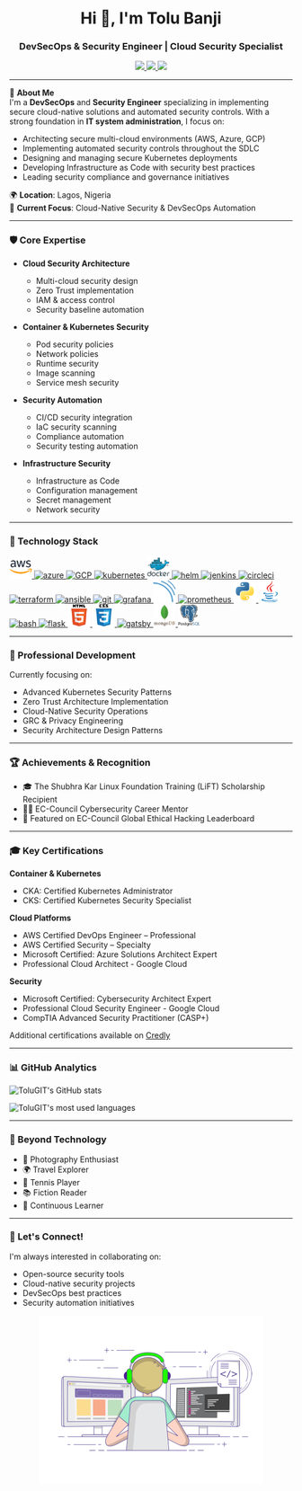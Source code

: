 <h1 align="center">Hi 👋, I'm Tolu Banji</h1>
<h3 align="center">DevSecOps & Security Engineer | Cloud Security Specialist</h3>

<div align="center">
  <a href="mailto:toluwanimibanji@gmail.com">
    <img src="https://img.shields.io/badge/Email-toluwanimibanji%40gmail.com-red?style=flat-square&logo=gmail" />
  </a>
  <a href="https://www.linkedin.com/in/toluwanimi-e-banji-idowu-161589190">
    <img src="https://img.shields.io/badge/LinkedIn-Toluwanimi%20Banji--Idowu-blue?style=flat-square&logo=linkedin" />
  </a>
  <a href="https://medium.com/@tolubanji">
    <img src="https://img.shields.io/badge/Medium-Tolu%20Banji-black?style=flat-square&logo=medium" />
  </a>
</div>

---

🌟 **About Me**  
I'm a **DevSecOps** and **Security Engineer** specializing in implementing secure cloud-native solutions and automated security controls. With a strong foundation in **IT system administration**, I focus on:
- Architecting secure multi-cloud environments (AWS, Azure, GCP)
- Implementing automated security controls throughout the SDLC
- Designing and managing secure Kubernetes deployments
- Developing Infrastructure as Code with security best practices
- Leading security compliance and governance initiatives

🌍 **Location**: Lagos, Nigeria  
💼 **Current Focus**: Cloud-Native Security & DevSecOps Automation

---

<h3 align="left">🛡️ Core Expertise</h3>

- **Cloud Security Architecture**
  - Multi-cloud security design
  - Zero Trust implementation
  - IAM & access control
  - Security baseline automation

- **Container & Kubernetes Security**
  - Pod security policies
  - Network policies
  - Runtime security
  - Image scanning
  - Service mesh security

- **Security Automation**
  - CI/CD security integration
  - IaC security scanning
  - Compliance automation
  - Security testing automation

- **Infrastructure Security**
  - Infrastructure as Code
  - Configuration management
  - Secret management
  - Network security

---
<h3 align="left">🔧 Technology Stack</h3>
<p align="left"> 
  <!-- Cloud Platforms -->
  <a href="https://aws.amazon.com" target="_blank" rel="noreferrer"> 
    <img src="https://raw.githubusercontent.com/devicons/devicon/master/icons/amazonwebservices/amazonwebservices-original-wordmark.svg" alt="aws" width="40" height="40"/> 
  </a> 
  <a href="https://azure.microsoft.com/en-in/" target="_blank" rel="noreferrer"> 
    <img src="https://www.vectorlogo.zone/logos/microsoft_azure/microsoft_azure-icon.svg" alt="azure" width="40" height="40"/> 
  </a>
  <a href="https://cloud.google.com/" target="_blank" rel="noreferrer"> 
    <img src="https://www.vectorlogo.zone/logos/google_cloud/google_cloud-icon.svg" alt="GCP" width="40" height="40"/> 
  </a>
  <!-- Container & Orchestration -->
  <a href="https://kubernetes.io/" target="_blank" rel="noreferrer"> 
    <img src="https://www.vectorlogo.zone/logos/kubernetes/kubernetes-icon.svg" alt="kubernetes" width="40" height="40"/> 
  </a>
  <a href="https://www.docker.com/" target="_blank" rel="noreferrer"> 
    <img src="https://raw.githubusercontent.com/devicons/devicon/master/icons/docker/docker-original-wordmark.svg" alt="docker" width="40" height="40"/> 
  </a>
  <a href="https://www.helm.sh/" target="_blank" rel="noreferrer"> 
    <img src="https://www.vectorlogo.zone/logos/helmsh/helmsh-icon.svg" alt="helm" width="40" height="40"/> 
  </a>
  <!-- CI/CD & IaC -->
  <a href="https://www.jenkins.io" target="_blank" rel="noreferrer"> 
    <img src="https://www.vectorlogo.zone/logos/jenkins/jenkins-icon.svg" alt="jenkins" width="40" height="40"/> 
  </a>
  <a href="https://circleci.com" target="_blank" rel="noreferrer"> 
    <img src="https://www.vectorlogo.zone/logos/circleci/circleci-icon.svg" alt="circleci" width="40" height="40"/> 
  </a>
  <a href="https://www.terraform.io/" target="_blank" rel="noreferrer"> 
    <img src="https://www.vectorlogo.zone/logos/terraformio/terraformio-icon.svg" alt="terraform" width="40" height="40"/> 
  </a>
  <a href="https://www.ansible.com/" target="_blank" rel="noreferrer"> 
    <img src="https://www.vectorlogo.zone/logos/ansible/ansible-icon.svg" alt="ansible" width="40" height="40"/> 
  </a>
  <a href="https://git-scm.com/" target="_blank" rel="noreferrer"> 
    <img src="https://www.vectorlogo.zone/logos/git-scm/git-scm-icon.svg" alt="git" width="40" height="40"/> 
  </a>
  <!-- Monitoring & Security -->
  <a href="https://grafana.com" target="_blank" rel="noreferrer"> 
    <img src="https://www.vectorlogo.zone/logos/grafana/grafana-icon.svg" alt="grafana" width="40" height="40"/> 
  </a>
  <a href="https://www.sonarqube.org/" target="_blank" rel="noreferrer"> 
    <img src="https://raw.githubusercontent.com/devicons/devicon/master/icons/sonarqube/sonarqube-original.svg" alt="sonarqube" width="40" height="40"/> 
  </a>
  <a href="https://www.prometheus.io/" target="_blank" rel="noreferrer"> 
    <img src="https://www.vectorlogo.zone/logos/prometheusio/prometheusio-icon.svg" alt="prometheus" width="40" height="40"/> 
  </a>
  <!-- Programming & Development -->
  <a href="https://www.python.org" target="_blank" rel="noreferrer"> 
    <img src="https://raw.githubusercontent.com/devicons/devicon/master/icons/python/python-original.svg" alt="python" width="40" height="40"/> 
  </a>
  <a href="https://www.java.com" target="_blank" rel="noreferrer"> 
    <img src="https://raw.githubusercontent.com/devicons/devicon/master/icons/java/java-original.svg" alt="java" width="40" height="40"/> 
  </a>
  <a href="https://www.gnu.org/software/bash/" target="_blank" rel="noreferrer"> 
    <img src="https://www.vectorlogo.zone/logos/gnu_bash/gnu_bash-icon.svg" alt="bash" width="40" height="40"/> 
  </a>
  <a href="https://flask.palletsprojects.com/" target="_blank" rel="noreferrer"> 
    <img src="https://www.vectorlogo.zone/logos/palletsprojects_flask/palletsprojects_flask-icon.svg" alt="flask" width="40" height="40"/> 
  </a>
  <!-- Web Technologies -->
  <a href="https://www.w3.org/html/" target="_blank" rel="noreferrer"> 
    <img src="https://raw.githubusercontent.com/devicons/devicon/master/icons/html5/html5-original-wordmark.svg" alt="html5" width="40" height="40"/> 
  </a>
  <a href="https://www.w3schools.com/css/" target="_blank" rel="noreferrer"> 
    <img src="https://raw.githubusercontent.com/devicons/devicon/master/icons/css3/css3-original-wordmark.svg" alt="css3" width="40" height="40"/> 
  </a>
  <a href="https://www.gatsbyjs.com/" target="_blank" rel="noreferrer"> 
    <img src="https://www.vectorlogo.zone/logos/gatsbyjs/gatsbyjs-icon.svg" alt="gatsby" width="40" height="40"/> 
  </a>
  <!-- Databases -->
  <a href="https://www.mongodb.com/" target="_blank" rel="noreferrer"> 
    <img src="https://raw.githubusercontent.com/devicons/devicon/master/icons/mongodb/mongodb-original-wordmark.svg" alt="mongodb" width="40" height="40"/> 
  </a>
  <a href="https://www.postgresql.org/" target="_blank" rel="noreferrer"> 
    <img src="https://raw.githubusercontent.com/devicons/devicon/master/icons/postgresql/postgresql-original-wordmark.svg" alt="postgresql" width="40" height="40"/> 
  </a>
</p>

---

<h3 align="left">🌱 Professional Development</h3>

Currently focusing on:
- Advanced Kubernetes Security Patterns
- Zero Trust Architecture Implementation
- Cloud-Native Security Operations
- GRC & Privacy Engineering
- Security Architecture Design Patterns

---

<h3 align="left">🏆 Achievements & Recognition</h3>

- 🎓 The Shubhra Kar Linux Foundation Training (LiFT) Scholarship Recipient
- 👨‍🏫 EC-Council Cybersecurity Career Mentor
- 🎯 Featured on EC-Council Global Ethical Hacking Leaderboard

---

<h3 align="left">🎓 Key Certifications</h3>

**Container & Kubernetes**
- CKA: Certified Kubernetes Administrator
- CKS: Certified Kubernetes Security Specialist

**Cloud Platforms**
- AWS Certified DevOps Engineer – Professional
- AWS Certified Security – Specialty
- Microsoft Certified: Azure Solutions Architect Expert
- Professional Cloud Architect - Google Cloud

**Security**
- Microsoft Certified: Cybersecurity Architect Expert
- Professional Cloud Security Engineer - Google Cloud
- CompTIA Advanced Security Practitioner (CASP+)

Additional certifications available on [Credly](https://www.credly.com/users/toluwanimi-banji-idowu)

---

<h3 align="left">📊 GitHub Analytics</h3>

<p align="left">
<img src="https://github-readme-stats.vercel.app/api?username=ToluGIT&show_icons=true&theme=radical" alt="ToluGIT's GitHub stats"/>
</p>

<p align="left">
<img src="https://github-readme-stats.vercel.app/api/top-langs?username=ToluGIT&show_icons=true&locale=en&layout=compact" alt="ToluGIT's most used languages"/>
</p>

---

<h3 align="left">🎯 Beyond Technology</h3>

- 📸 Photography Enthusiast
- 🌍 Travel Explorer
- 🎾 Tennis Player
- 📚 Fiction Reader
- 🎯 Continuous Learner

---

<h3 align="left">🤝 Let's Connect!</h3>

I'm always interested in collaborating on:
- Open-source security tools
- Cloud-native security projects
- DevSecOps best practices
- Security automation initiatives

<div align="center">
<img align="center" alt="Coding" width="400" src="https://raw.githubusercontent.com/devSouvik/devSouvik/master/gif3.gif">
</div>

